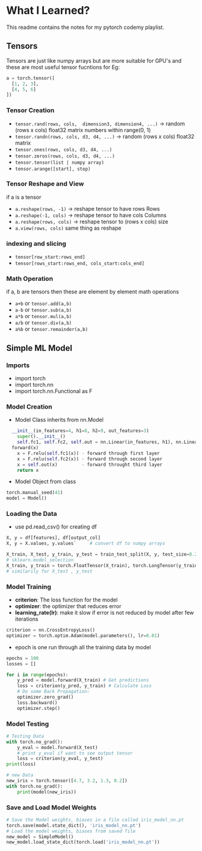 # What I Learned?
This readme contains the notes for my pytorch codemy playlist.

## Tensors
Tensors are just like numpy arrays but are more suitable for GPU's and these are most useful tensor fucntions
for Eg:
```py
a = torch.tensor([
  [1, 2, 3],
  [4, 5, 6]
])
```
### Tensor Creation
- `tensor.rand(rows, cols,  dimension3, dimension4, ...)` -> random (rows x cols) float32 matrix numbers within range(0, 1)
- `tensor.randn(rows, cols, d3, d4, ...)` -> random (rows x cols) float32 matrix
- `tensor.ones(rows, cols, d3, d4, ...)`
- `tensor.zeros(rows, cols, d3, d4, ...)`
- `tensor.tensor(list | numpy array)`
- `tensor.arange([start], stop)`
  
### Tensor Reshape and View
if a is a tensor
- `a.reshape(rows, -1)` -> reshape tensor to have rows Rows
- `a.reshape(-1, cols)` -> reshape tensor to have cols Columns
- `a.reshape(rows, cols)` -> reshape tensor to (rows x cols) size
- `a.view(rows, cols)` same thing as reshape

### indexing and slicing
- `tensor[row_start:rows_end]`
- `tensor[rows_start:rows_end, cols_start:cols_end]`

### Math Operation
if a, b are tensors then these are element by element math operations
- `a+b` or `tensor.add(a,b)`
- `a-b` or `tensor.sub(a,b)`
- `a*b` or `tensor.mul(a,b)`
- `a/b` or `tensor.div(a,b)`
- `a%b` or `tensor.remainder(a,b)`

## Simple ML Model
### Imports
- import torch
- import torch.nn
- import torch.nn.Functional as F

### Model Creation
- Model Class inherits from nn.Model
```py
  __init__(in_features=4, h1=8, h2=9, out_features=3)
    super().__init__()
    self.fc1, self.fc2, self.out = nn.Linear(in_features, h1), nn.Linear(h1, h2), nn.Linear(h2, out_features)`
  forward(x)
    x = F.relu(self.fc1(x)) - forward through first layer
    x = F.relu(self.fc2(x)) - forward through second layer
    x = self.out(x)         - forward throught third layer
    return x
```
- Model Object from class
```py
torch.manual_seed(41)
model = Model()
```

### Loading the Data
- use pd.read_csv() for creating df
```python
X, y = df[features], df[output_col]
X, y = X.values, y.values`     # convert df to numpy arrays
```
```python
X_train, X_test, y_train, y_test = train_test_split(X, y, test_size=0.2, random_state=41)
# sklearn.model_selection
X_train, y_train = torch.FloatTensor(X_train), torch.LongTensor(y_train)
# similarily for X_test , y_test
```

### Model Training
- **criterion**: The loss function for the model
- **optimizer**: the optimizer that reduces error
- **learning_rate(lr)**: make it slow if error is not reduced by model after few iterations
```py
criterion = nn.CrossEntropyLoss()
optimizer = torch.optim.Adam(model.parameters(), lr=0.01)
```

- epoch is one run through all the training data by model
```py
epochs = 100
losses = []

for i in range(epochs):
    y_pred = model.forward(X_train) # Get predictions
    loss = criterion(y_pred, y_train) # Calculate Loss
    # Do some Back Propagation:
    optimizer.zero_grad()
    loss.backward()
    optimizer.step()
```
### Model Testing
```py
# Testing Data
with torch.no_grad():
    y_eval = model.forward(X_test)
    # print y_eval if want to see output tensor
    loss = criterion(y_eval, y_test)
print(loss)
```
```py
# new Data
new_iris = torch.tensor([4.7, 3.2, 1.3, 0.2])
with torch.no_grad():
    print(model(new_iris))
```

### Save and Load Model Weights
```py
# Save the Model weights, biases in a file called iris_model_nn.pt
torch.save(model.state_dict(), 'iris_model_nn.pt')
# Load the model weights, biases from saved file
new_model = SimpleModel()
new_model.load_state_dict(torch.load('iris_model_nn.pt'))
```
